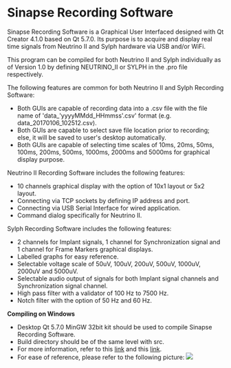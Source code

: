 # Sinapse Recording Software

Sinapse Recording Software is a Graphical User Interfaced designed with Qt Creator 4.1.0 based on Qt 5.7.0. 
Its purpose is to acquire and display real time signals from Neutrino II and Sylph hardware via USB and/or WiFi.

This program can be compiled for both Neutrino II and Sylph individually as of Version 1.0 
by defining NEUTRINO_II or SYLPH in the .pro file respectively.

The following features are common for both Neutrino II and Sylph Recording Software:
- Both GUIs are capable of recording data into a .csv file with the file name of 'data_'yyyyMMdd_HHmmss'.csv' format (e.g. data_20170106_102512.csv).
- Both GUIs are capable to select save file location prior to recording; else, it will be saved to user's desktop automatically.
- Both GUIs are capable of selecting time scales of 10ms, 20ms, 50ms, 100ms, 200ms, 500ms, 1000ms, 2000ms and 5000ms for graphical display purpose.

Neutrino II Recording Software includes the following features:
- 10 channels graphical display with the option of 10x1 layout or 5x2 layout.
- Connecting via TCP sockets by defining IP address and port.
- Connecting via USB Serial Interface for wired application.
- Command dialog specifically for Neutrino II.

Sylph Recording Software includes the following features:
- 2 channels for Implant signals, 1 channel for Synchronization signal and 1 channel for Frame Markers graphical displays.
- Labelled graphs for easy reference.
- Selectable voltage scale of 50uV, 100uV, 200uV, 500uV, 1000uV, 2000uV and 5000uV.
- Selectable audio output of signals for both Implant signal channels and Synchronization signal channel.
- High pass filter with a validator of 100 Hz to 7500 Hz.
- Notch filter with the option of 50 Hz and 60 Hz.

**Compiling on Windows**
- Desktop Qt 5.7.0 MinGW 32bit kit should be used to compile Sinapse Recording Software.
- Build directory should be of the same level with src.
- For more information, refer to this [link](http://doc.qt.io/qt-5/windows-support.html) and this [link](http://doc.qt.io/qt-5/windows-deployment.html).
- For ease of reference, please refer to the following picture:
![](https://cloud.githubusercontent.com/assets/19749458/21709617/578840e2-d41d-11e6-994d-b1a0833a9b35.png)
